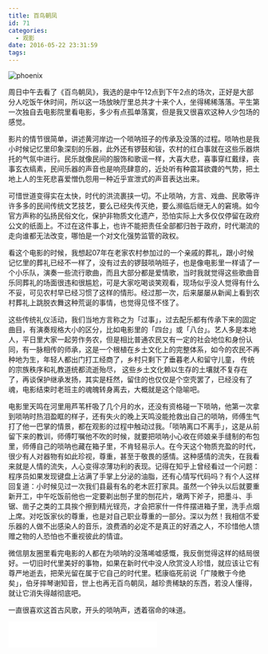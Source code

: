 ```yaml
---
title: 百鸟朝凤
id: 71
categories:
  - 观影
date: 2016-05-22 23:31:59
tags:
---
```

![phoenix](http://7xw3qx.com1.z0.glb.clouddn.com/phoenix.jpg)

周日中午去看了《百鸟朝凤》，我选的是中午12点到下午2点的场次，正好是大部分人吃饭午休时间，所以这一场放映厅里总共才十来个人，坐得稀稀落落。平生第一次独自去电影院里看电影，多少有点孤单落寞，但是我又很喜欢这种人少包场的感觉。
<!-- more -->
影片的情节很简单，讲述黄河岸边一个唢呐班子的传承及没落的过程。唢呐也是我小时候记忆里印象深刻的乐器，此外还有锣鼓和钹，农村的红白事就在这些乐器烘托的气氛中进行。民乐就像民间的服饰和歌谣一样，大喜大悲，喜事穿红戴绿，丧事玄衣缟素，民间乐器的声音也是响亮肆意的，近处听有种震耳欲聋的气势，把土地上人的生死悲喜爱憎仇怨用一种近乎宣泄式的声音表达出来。

可惜世道变得实在太快，时代的洪流裹挟一切。不止唢呐，方言、戏曲、民歌等许许多多的民间传统文艺技艺，要么已经失传灭绝，要么濒临后继无人的窘境。如今官方声称的弘扬民俗文化，保护非物质文化遗产，恐怕实际上大多仅仅停留在政府公文的纸面上。不过在这件事上，也许不能把责任全部都归咎于政府，时代潮流的走向谁都无法改变，哪怕是一个对文化强势监管的政权。

看这个电影的时候，我想起07年在老家农村参加过的一个亲戚的葬礼，跟小时候记忆里的葬礼已经不一样了，没有过去的锣鼓唢呐班子，也是像电影里一样请了一个小乐队，演奏一些流行歌曲，而且大部分都是爱情歌，当时我就觉得这些歌曲音乐同葬礼的场面很违和很尴尬，可是大家吃喝谈笑观看，现场似乎没人觉得有什么不妥，可见农村早已经习惯了这样的情形。经过那一次，后来屡屡从新闻上看到农村葬礼上跳脱衣舞这种荒诞的事情，也觉得见怪不怪了。

这些传统礼仪活动，我们当地方言称之为「过事」，过去配乐都有传承下来的固定曲目，有演奏规格大小的区分，比如电影里的「四台」或「八台」。艺人多是本地人，平日里大家一起劳作务农，但是相比普通农民又有一定的社会地位和身份认同，有一脉相传的师承，这是一个根植在乡土文化上的完整体系，如今的农民不再种地为生，年轻人都出门打工经商了，乡村只剩下了垂暮老人和留守儿童， 传统的宗族秩序和礼教道统都流逝殆尽， 这些乡土文化赖以生存的土壤就不复存在了，再谈保护继承发扬，其实是枉然，留住的也仅仅是个空壳罢了，已经没有了魂，电影结束时老班主的魂魄转身离去，大概就是这个隐喻吧。

电影里天鸣在河里用芦苇杆吸了几个月的水，还没有资格碰一下唢呐，他第一次拿到唢呐时热泪盈眶的样子，还有失火的晚上天鸣没能抢救出自己的唢呐，师傅生气打了他一巴掌的情景，都在观影的过程中触动过我。「唢呐离口不离手」，这是从前留下来的教训，师傅叮嘱他不吹的时候，就要把唢呐小心收在师娘亲手缝制的布包里，师傅自己的唢呐也藏在箱子里，不肯轻易示人。在今天这个物质充盈的时代，很少有人对器物有如此珍视，尊重，甚至于敬畏的感情。这种感情的流失，在我看来就是人情的流失，人心变得凉薄功利的表现。记得在知乎上曾经看过一个问题：程序员如果发现键盘上沾满了手掌上分泌的油脂，还有心情写代码吗？有个人这样回复道：小时候见过一次我们县最有名的老木匠打家具。虽然一个钟头以后就要重新开工，中午吃饭前他也一定要剃出刨子里的刨花片，墩两下斧子，把墨斗、手锯、凿子之类的工具挨个擦到精光锃亮，才会把家什一件件摆进箱子里，洗手点烟上席。对吃饭家伙的尊重，也是对自己职业尊重的一部分。深以为然！我相信不爱乐器的人做不出感染人的音乐，浪费酒的必定不是真正的好酒之人，不珍惜他人馈赠之物的人恐怕也不重视彼此的情谊。

微信朋友圈里看完电影的人都在为唢呐的没落唏嘘感慨，我反倒觉得这样的结局很好。一切旧时代里美好的事物，如果在新时代中没人欣赏没人珍惜，就应该让它有尊严地逝去，把荣光留在属于它自己的时代里。嵇康临死前说「广陵散于今绝矣」，伯牙摔琴谢知音，世上也再无百鸟朝凤，越珍贵稀缺的东西，若没人懂得，就让它消失得越彻底吧。

一直很喜欢这首古风歌，开头的唢呐声，透着宿命的味道。

<iframe frameborder="no" border="0" marginwidth="0" marginheight="0" width=298 height=52 src="//music.163.com/outchain/player?type=2&id=28493377&auto=0&height=32"></iframe>
